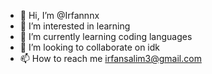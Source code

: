 - 👋 Hi, I’m @Irfannnx
- 👀 I’m interested in learning
- 🌱 I’m currently learning coding languages
- 💞️ I’m looking to collaborate on idk
- 📫 How to reach me irfansalim3@gmail.com

<!---
Irfannnx/Irfannnx is a ✨ special ✨ repository because its `README.md` (this file) appears on your GitHub profile.
You can click the Preview link to take a look at your changes.
--->
